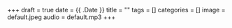 +++ 
draft = true
date = {{ .Date }}
title = ""
tags = []
categories = []
image = default.jpeg
audio = default.mp3
+++